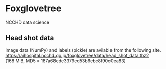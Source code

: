 # Foxglovetree
NCCHD data science

## Head shot data
Image data (NumPy) and labels (pickle) are avilable from the following site.  
https://aihospital.ncchd.go.jp/foxglovetree/data/head_shot_data.tbz2  
(168 MiB, MD5 = 187a68cde3379ed53b6ebc8f90c0ea83)
